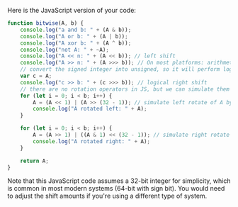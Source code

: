 Here is the JavaScript version of your code:

```javascript
function bitwise(A, b) {
    console.log("a and b: " + (A & b));
    console.log("A or b: " + (A | b));
    console.log("A xor b: " + (A ^ b));
    console.log("not A: " + ~A);
    console.log("A << n: " + (A << b)); // left shift
    console.log("A >> n: " + (A >>> b)); // On most platforms: arithmetic right shift
    // convert the signed integer into unsigned, so it will perform logical shift
    var c = A;
    console.log("c >> b: " + (c >>> b)); // logical right shift
    // there are no rotation operators in JS, but we can simulate them with shifts
    for (let i = 0; i < b; i++) {
        A = (A << 1) | (A >> (32 - 1)); // simulate left rotate of A by 1 and right shift of all bits of A by 31
        console.log("A rotated left: " + A);
    }

    for (let i = 0; i < b; i++) {
        A = (A >> 1) | ((A & 1) << (32 - 1)); // simulate right rotate of A by 1 and left shift of all bits of A by 31
        console.log("A rotated right: " + A);
    }

    return A;
}
```
Note that this JavaScript code assumes a 32-bit integer for simplicity, which is common in most modern systems (64-bit with sign bit). You would need to adjust the shift amounts if you're using a different type of system.
